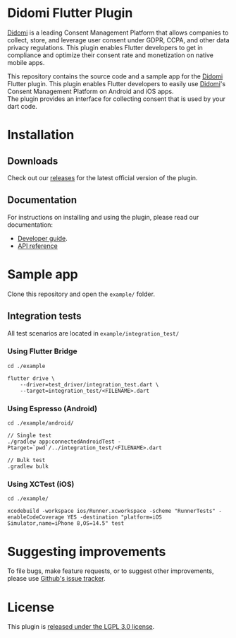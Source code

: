 Didomi Flutter Plugin
==============================

[Didomi](https://www.didomi.io) is a leading Consent Management Platform that allows companies to collect, store, and leverage user consent under GDPR, CCPA, and other data privacy regulations. This plugin enables Flutter developers to get in compliance and optimize their consent rate and monetization on native mobile apps.

This repository contains the source code and a sample app for the [Didomi](https://www.didomi.io) Flutter
plugin. This plugin enables Flutter developers to easily use [Didomi](https://www.didomi.io)'s Consent Management Platform on Android and iOS apps.  
The plugin provides an interface for collecting consent that is used by your dart code.

# Installation

## Downloads

Check out our [releases](https://github.com/didomi/flutter/releases) for the latest official version of the plugin.

## Documentation

For instructions on installing and using the plugin, please read our documentation:

- [Developer guide](https://developers.didomi.io/cmp/flutter).
- [API reference](https://developers.didomi.io/cmp/flutter/reference)

# Sample app

Clone this repository and open the `example/` folder.

## Integration tests

All test scenarios are located in `example/integration_test/`

### Using Flutter Bridge
```
cd ./example

flutter drive \
    --driver=test_driver/integration_test.dart \
    --target=integration_test/<FILENAME>.dart
```

### Using Espresso (Android)
```
cd ./example/android/

// Single test
./gradlew app:connectedAndroidTest -Ptarget=`pwd`/../integration_test/<FILENAME>.dart

// Bulk test
.gradlew bulk
```

### Using XCTest (iOS)
```
cd ./example/

xcodebuild -workspace ios/Runner.xcworkspace -scheme "RunnerTests" -enableCodeCoverage YES -destination "platform=iOS Simulator,name=iPhone 8,OS=14.5" test
```

# Suggesting improvements

To file bugs, make feature requests, or to suggest other improvements,
please use [Github's issue tracker](https:////github.com/didomi/flutter/issues).

# License

This plugin is [released under the LGPL 3.0 license](LICENSE).

